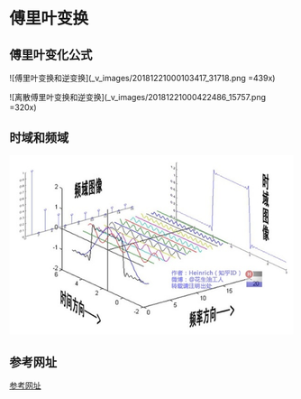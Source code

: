 # 傅里叶变换

## 傅里叶变化公式

![傅里叶变换和逆变换](_v_images/20181221000103417_31718.png =439x)

![离散傅里叶变换和逆变换](_v_images/20181221000422486_15757.png =320x)

## 时域和频域

![](_v_images/20181221000741221_29744.png)

## 参考网址
[参考网址](https://blog.csdn.net/wenzhilu/article/details/79079183)



